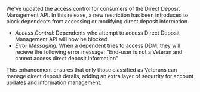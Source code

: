 We've updated the access control for consumers of the Direct Deposit Management API. In this release, a new restriction has been introduced to block dependents from accessing or modifying direct deposit information. 

* *Access Control:* Dependents who attempt to access Direct Deposit Management API will now be blocked.
* *Error Messaging:* When a dependent tries to access DDM, they will recieve the following error message:
"End-user is not a Veteran and cannot access direct deposit information"

This enhancement ensures that only those classified as Veterans can manage direct deposit details, adding an extra layer of securrity for account updates and information management. 
